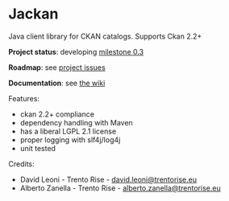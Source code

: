 Jackan
====

Java client library for CKAN catalogs. Supports Ckan 2.2+ 

**Project status**: developing [milestone 0.3](https://github.com/opendatatrentino/Jackan/issues?milestone=1&state=open)

**Roadmap**: see [project issues](https://github.com/opendatatrentino/Jackan/issues)

**Documentation**: see [the wiki](https://github.com/opendatatrentino/Jackan/wiki)


Features:
  * ckan 2.2+ compliance
  * dependency handling with Maven
  * has a liberal LGPL 2.1 license
  * proper logging with slf4j/log4j
  * unit tested


Credits:

* David Leoni - Trento Rise - david.leoni@trentorise.eu 
* Alberto Zanella - Trento Rise - alberto.zanella@trentorise.eu




